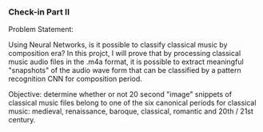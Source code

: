 ### Check-in Part II

Problem Statement:

Using Neural Networks, is it possible to classify classical music by composition era? In this projct, I will prove that by processing classical music audio files in the .m4a format, it is possible to extract meaningful "snapshots" of the audio wave form that can be classified by a pattern recognition CNN for composition period.

Objective: determine whether or not 20 second "image" snippets of classical music files belong to one of the six canonical periods for classical music: medieval, renaissance, baroque, classical, romantic and 20th / 21st century.
